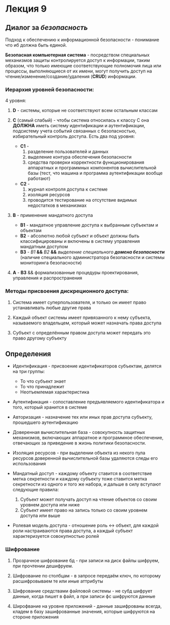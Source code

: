 # Лекция 9

## Диалог за _безопасность_

Подход к обеспечению к информационной безопасности - понимание что иб должна быть единой.

**Безопасная компьютерная система** - посредством специальных механизмов защиты контролируется доступ к информации, таким образом, что только имеющие соответствующие полномочия лица или процессы, выполняющиеся от их имени, могут получить доступ на чтение/изменение/создание/удаления (**CRUD**) информации.

### Иерархия уровней безопасности:

4 уровня:

1) **D** - системы, которые не соответствуют всем остальным классам

2) **C** (самый слабый) - чтобы система относилась к классу C она **ДОЛЖНА** иметь систему идентификации и аутентификации, подсистему учета событий связанных с безопасностью, избирательный контроль доступа. Есть два под уровня:

    * **С1** -
        1) разделение пользователей и данных
        2) выделение контура обеспечения безопасности
        3) средства проверки корректности функционирования аппаратных и программных компонентов вычислительной базы (тест, что машина и программа аутентификации вообще работают)
    * **С2** -
        1) журнал контроля доступа к системе
        2) изоляция ресурсов
        3) проводится тестирование на отсутствие видимых недостатков в механизмах

3) **B** - применение мандатного доступа

    * **B1** - мандатное управление доступа к выбранным субъектам и объектам
    * **B2** - абсолютно любой субъект и объект должны быть классифицированы и включены в систему управления мандатным доступом
    * **B3** - _B1_ **&&** _B2_ **&&** _выделение специального **домена безопасности**_ (наличие специального администратора безопасности и системы мониторинга безопасности)

4) **A** - **B3** && формализованные процедуры проектирования, управления и распространения

### Методы присвоения дискреционного доступа:

1. Система имеет суперпользователя, и только он имеет право устанавливать любые другие права

2. Каждый объект системы имеет привязанного к нему субъекта, называемого владельцем, который может назначать права доступа

3. Субъект с определённым правом доступа может передать это право другому субъекту


## Определения 

- Идентификация - присвоение идентификаторов субъектам, делятся на три группы:

    * То что субъект знает
    * То что принадлежит
    * Неотъемлемая характеристика

- Аутентификация - сопоставление предъявляемого идентификатора и того, который хранится в системе

- Авторизация - назначение тех или иных прав доступа субъекту, прошедшего аутентификацию

- Доверенная вычислительная база - совокупность защитных механизмов, включающих аппаратное и программное обеспечение, отвечающих за приведение в жизнь политики безопасности.

- Изоляция ресурсов - при выделении объекта из некого пула ресурсов доверенной вычислительной базы удаляются следы его использования

- Мандатный доступ - каждому объекту ставится в соответствие метка секретности и каждому субъекту тоже ставится метка секретности из одного и того же набора, и дальше в силу вступают следующие правила:

    1) Субъект может получать доступ на чтение объектов со своим уровнем доступа или ниже
    2) Субъект имеет право на запись только со своим уровнем доступа или выше 

- Ролевая модель доступа - отношение роль <-> объект, для каждой роли настраиваются права доступа, а каждый субъект характеризуется совокупностью ролей


### Шифрование

1) Прозрачное шифрование бд - при записи на диск файлы шифруем, при прочтении дешифруем.

2) Шифрование по столбцам - в запросе передаём ключ, по которому расшифровываем те или иные аттрибуты

3) Шифрование средствами файловой системы - не субд шифрует данные, когда пишет в файл, а при записи фс шифруются данные

4) Широфвание на уровне приложений - данные зашифрованы всегда, кладем в базу зашифрованные значения, которые шифруются на стороне приложения

